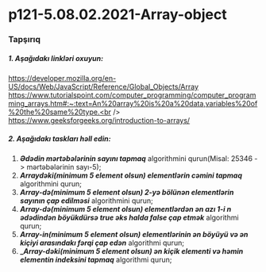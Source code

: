 # p121-5.08.02.2021-Array-object

### Tapşırıq


##### 1. Aşağıdakı linkləri oxuyun:
https://developer.mozilla.org/en-US/docs/Web/JavaScript/Reference/Global_Objects/Array <br />
https://www.tutorialspoint.com/computer_programming/computer_programming_arrays.htm#:~:text=An%20array%20is%20a%20data,variables%20of%20the%20same%20type.<br />
https://www.geeksforgeeks.org/introduction-to-arrays/<br />


##### 2. Aşağıdakı taskları həll edin:
1. **_Ədədin mərtəbələrinin sayını tapmaq_** algorithmini qurun(Misal: 25346 -> mərtəbələrinin sayı-5);
2. **_Arraydəki(minimum 5 element olsun) elementlərin cəmini tapmaq_** algorithmini qurun;
3. **_Array-də(minimum 5 element olsun) 2-yə bölünən elementlərin sayının çap edilməsi_** algorithmini qurun;
4. **_Array-də(minimum 5 element olsun) elementlərdən ən azı 1-i n ədədindən böyükdürsə true əks halda false çap etmək_** algorithmi qurun;
5. **_Array-in(minimum 5 element olsun) elementlərinin ən böyüyü və ən kiçiyi arasındakı fərqi çap edən_** algorithmi qurun;
6. **__Array-dəki(minimum 5 element olsun) ən kiçik elementi və həmin elementin indeksini tapmaq_** algorithmi qurun;
